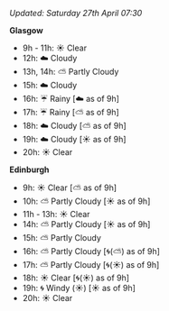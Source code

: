 *Updated: Saturday 27th April 07:30*

**Glasgow**

* 9h - 11h: :sunny: Clear
* 12h: :cloud: Cloudy
* 13h, 14h: :partly_sunny: Partly Cloudy
* 15h: :cloud: Cloudy
* 16h: :umbrella: Rainy [:cloud: as of 9h]
* 17h: :umbrella: Rainy [:partly_sunny: as of 9h]
* 18h: :cloud: Cloudy [:partly_sunny: as of 9h]
* 19h: :cloud: Cloudy [:sunny: as of 9h]
* 20h: :sunny: Clear

**Edinburgh**

* 9h: :sunny: Clear [:partly_sunny: as of 9h]
* 10h: :partly_sunny: Partly Cloudy [:sunny: as of 9h]
* 11h - 13h: :sunny: Clear
* 14h: :partly_sunny: Partly Cloudy [:sunny: as of 9h]
* 15h: :partly_sunny: Partly Cloudy
* 16h: :partly_sunny: Partly Cloudy [:cyclone:(:partly_sunny:) as of 9h]
* 17h: :partly_sunny: Partly Cloudy [:cyclone:(:sunny:) as of 9h]
* 18h: :sunny: Clear [:cyclone:(:sunny:) as of 9h]
* 19h: :cyclone: Windy (:sunny:) [:sunny: as of 9h]
* 20h: :sunny: Clear
